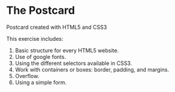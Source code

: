 <!-- hide -->
# The Postcard
<!-- endhide -->

Postcard created with HTML5 and CSS3

<onlyfor saas="false" withBanner="false">

This exercise includes: 

1. Basic structure for every HTML5 website.   
2. Use of google fonts.  
3. Using the different selectors available in CSS3.  
4. Work with containers or boxes: border, padding, and margins.  
5. Overflow.  
6. Using a simple form.  


